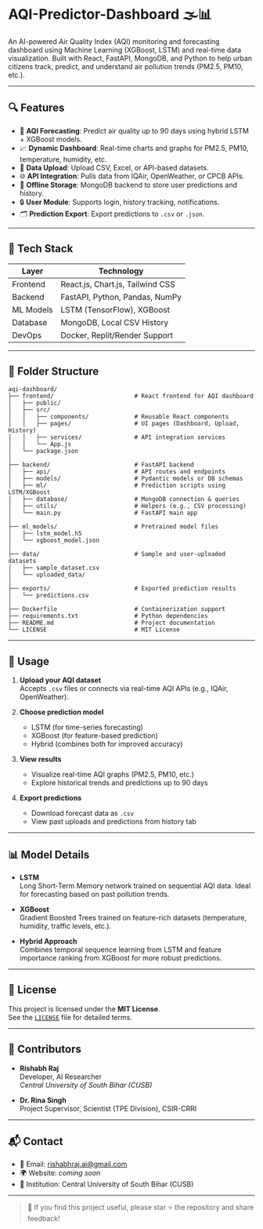 
# AQI-Predictor-Dashboard 🌫️📊

An AI-powered Air Quality Index (AQI) monitoring and forecasting dashboard using Machine Learning (XGBoost, LSTM) and real-time data visualization. Built with React, FastAPI, MongoDB, and Python to help urban citizens track, predict, and understand air pollution trends (PM2.5, PM10, etc.).

---

## 🔍 Features

- 🧠 **AQI Forecasting**: Predict air quality up to 90 days using hybrid LSTM + XGBoost models.
- 📈 **Dynamic Dashboard**: Real-time charts and graphs for PM2.5, PM10, temperature, humidity, etc.
- 📂 **Data Upload**: Upload CSV, Excel, or API-based datasets.
- 🌐 **API Integration**: Pulls data from IQAir, OpenWeather, or CPCB APIs.
- 💾 **Offline Storage**: MongoDB backend to store user predictions and history.
- 🔒 **User Module**: Supports login, history tracking, notifications.
- 🗂️ **Prediction Export**: Export predictions to `.csv` or `.json`.

---

## 🚀 Tech Stack

| Layer         | Technology                          |
|--------------|--------------------------------------|
| Frontend     | React.js, Chart.js, Tailwind CSS     |
| Backend      | FastAPI, Python, Pandas, NumPy       |
| ML Models    | LSTM (TensorFlow), XGBoost           |
| Database     | MongoDB, Local CSV History           |
| DevOps       | Docker, Replit/Render Support        |

---

## 📁 Folder Structure

```
aqi-dashboard/
├── frontend/                       # React frontend for AQI dashboard
│   ├── public/
│   ├── src/
│   │   ├── components/             # Reusable React components
│   │   ├── pages/                  # UI pages (Dashboard, Upload, History)
│   │   ├── services/               # API integration services
│   │   └── App.js
│   └── package.json
│
├── backend/                        # FastAPI backend
│   ├── api/                        # API routes and endpoints
│   ├── models/                     # Pydantic models or DB schemas
│   ├── ml/                         # Prediction scripts using LSTM/XGBoost
│   ├── database/                   # MongoDB connection & queries
│   ├── utils/                      # Helpers (e.g., CSV processing)
│   └── main.py                     # FastAPI main app
│
├── ml_models/                      # Pretrained model files
│   ├── lstm_model.h5
│   └── xgboost_model.json
│
├── data/                           # Sample and user-uploaded datasets
│   ├── sample_dataset.csv
│   └── uploaded_data/
│
├── exports/                        # Exported prediction results
│   └── predictions.csv
│
├── Dockerfile                      # Containerization support
├── requirements.txt                # Python dependencies
├── README.md                       # Project documentation
└── LICENSE                         # MIT License
```

---

## 🧪 Usage

1. **Upload your AQI dataset**  
   Accepts `.csv` files or connects via real-time AQI APIs (e.g., IQAir, OpenWeather).

2. **Choose prediction model**
   - LSTM (for time-series forecasting)
   - XGBoost (for feature-based prediction)
   - Hybrid (combines both for improved accuracy)

3. **View results**
   - Visualize real-time AQI graphs (PM2.5, PM10, etc.)
   - Explore historical trends and predictions up to 90 days

4. **Export predictions**
   - Download forecast data as `.csv`
   - View past uploads and predictions from history tab

---

## 📊 Model Details

- **LSTM**  
  Long Short-Term Memory network trained on sequential AQI data. Ideal for forecasting based on past pollution trends.

- **XGBoost**  
  Gradient Boosted Trees trained on feature-rich datasets (temperature, humidity, traffic levels, etc.).

- **Hybrid Approach**  
  Combines temporal sequence learning from LSTM and feature importance ranking from XGBoost for more robust predictions.

---

## 🔐 License

This project is licensed under the **MIT License**.  
See the [`LICENSE`](./LICENSE) file for detailed terms.

---

## 🙌 Contributors

- **Rishabh Raj**  
  Developer, AI Researcher  
  *Central University of South Bihar (CUSB)*

- **Dr. Rina Singh**  
  Project Supervisor, Scientist (TPE Division), CSIR-CRRI

---

## 📬 Contact

- 📧 Email: [rishabhraj.ai@gmail.com](mailto:rishabhraj.ai@gmail.com)  
- 🌍 Website: _coming soon_  
- 🏫 Institution: Central University of South Bihar (CUSB)

---

> 🌟 If you find this project useful, please star ⭐ the repository and share feedback!
